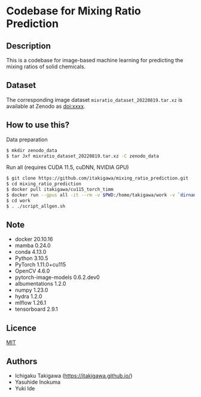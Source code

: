 # Codebase for Mixing Ratio Prediction

## Description

This is a codebase for image-based machine learning for predicting the mixing ratios of solid chemicals.

## Dataset

The corresponding image dataset `mixratio_dataset_20220819.tar.xz` is available at Zenodo as [doi:xxxx](https://doi.org/).

## How to use this?

Data preparation

```bash
$ mkdir zenodo_data
$ tar Jxf mixratio_dataset_20220819.tar.xz -C zenodo_data
```

Run all (requires CUDA 11.5, cuDNN, NVIDIA GPU)

```bash
$ git clone https://github.com/itakigawa/mixing_ratio_prediction.git
$ cd mixing_ratio_prediction
$ docker pull itakigawa/cu115_torch_timm
$ docker run --gpus all -it --rm -v $PWD:/home/takigawa/work -v `dirname $(pwd)`/zenodo_data/input:/home/takigawa/work/input itakigawa/cu115_torch_timm bash
$ cd work
$ . ./script_allgen.sh
```

## Note

- docker 20.10.16
- mamba 0.24.0
- conda 4.13.0
- Python 3.10.5
- PyTorch 1.11.0+cu115
- OpenCV 4.6.0
- pytorch-image-models 0.6.2.dev0
- albumentations 1.2.0
- numpy 1.23.0
- hydra 1.2.0
- mlflow 1.26.1
- tensorboard 2.9.1

## Licence

[MIT](https://github.com/tcnksm/tool/blob/master/LICENCE)

## Authors

- Ichigaku Takigawa (https://itakigawa.github.io/)
- Yasuhide Inokuma
- Yuki Ide



